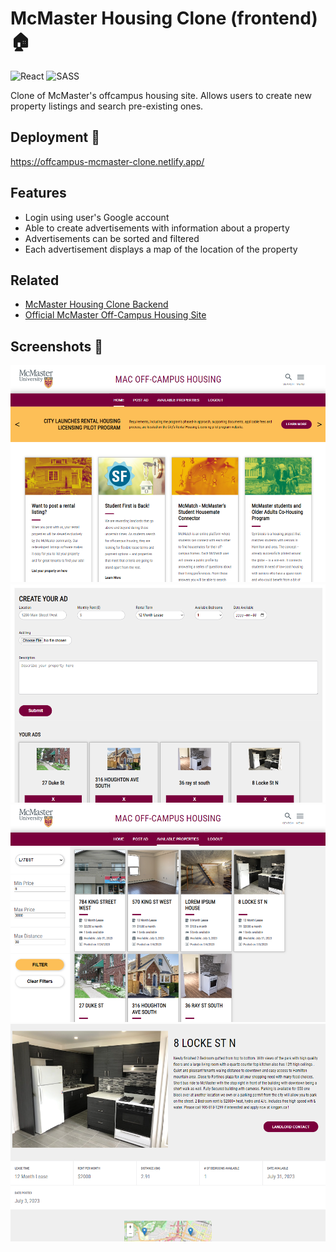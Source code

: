 # McMaster Housing Clone (frontend) 🏠

![React](https://img.shields.io/badge/react-%2320232a.svg?style=for-the-badge&logo=react&logoColor=%2361DAFB)
![SASS](https://img.shields.io/badge/SASS-hotpink.svg?style=for-the-badge&logo=SASS&logoColor=white)

Clone of McMaster's offcampus housing site. Allows users to create new property listings and search pre-existing ones.

## Deployment 🚀

https://offcampus-mcmaster-clone.netlify.app/

## Features

- Login using user's Google account
- Able to create advertisements with information about a property
- Advertisements can be sorted and filtered
- Each advertisement displays a map of the location of the property

## Related

- [McMaster Housing Clone Backend](https://github.com/ClearlyyConfused/mcmaster-housing-clone-api)
- [Official McMaster Off-Campus Housing Site](https://offcampus.mcmaster.ca/)

## Screenshots 📸

![App Screenshot 1](./README_images/Screenshot%202023-07-27%20165517.png)
![App Screenshot 2](./README_images/Screenshot%202023-07-27%20165632.png)
![App Screenshot 3](./README_images/Screenshot%202023-07-27%20165656.png)
![App Screenshot 4](./README_images/Screenshot%202023-07-27%20165929.png)
